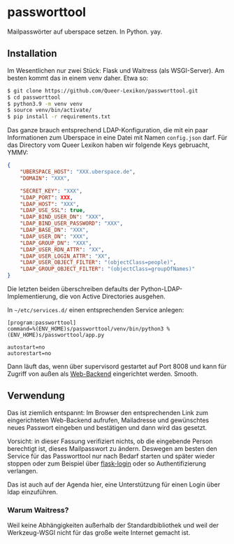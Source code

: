 # passworttool
Mailpasswörter auf uberspace setzen. In Python. yay.

## Installation

Im Wesentlichen nur zwei Stück: Flask und Waitress (als WSGI-Server). Am besten kommt das in einem venv daher. Etwa so:

```bash
$ git clone https://github.com/Queer-Lexikon/passworttool.git
$ cd passworttool
$ python3.9 -m venv venv
$ source venv/bin/activate/
$ pip install -r requirements.txt
```
Das ganze brauch entsprechend LDAP-Konfiguration, die mit ein paar Informationen zum Uberspace in eine Datei mit Namen `config.json` darf. Für das Directory vom Queer Lexikon haben wir folgende Keys gebruacht, YMMV:

```json
{
    "UBERSPACE_HOST": "XXX.uberspace.de",
    "DOMAIN": "XXX",

    "SECRET_KEY": "XXX",
    "LDAP_PORT": XXX,
    "LDAP_HOST": "XXX",
    "LDAP_USE_SSL": true,
    "LDAP_BIND_USER_DN": "XXX",
    "LDAP_BIND_USER_PASSWORD": "XXX",
    "LDAP_BASE_DN": "XXX",
    "LDAP_USER_DN": "XXX",
    "LDAP_GROUP_DN": "XXX",
    "LDAP_USER_RDN_ATTR": "XX",
    "LDAP_USER_LOGIN_ATTR": "XX",
    "LDAP_USER_OBJECT_FILTER": "(objectClass=people)",
    "LDAP_GROUP_OBJECT_FILTER": "(objectClass=groupOfNames)"
}
```
Die letzten beiden überschreiben defaults der Python-LDAP-Implementierung, die von Active Directories ausgehen.

In `~/etc/services.d/` einen entsprechenden Service anlegen:

```
[program:passworttool]
command=%(ENV_HOME)s/passworttool/venv/bin/python3 %(ENV_HOME)s/passworttool/app.py

autostart=no
autorestart=no
```

Dann läuft das, wenn über supervisord gestartet auf Port 8008 und kann für Zugriff von außen als [Web-Backend](https://manual.uberspace.de/web-backends/) eingerichtet werden. Smooth.

## Verwendung

Das ist ziemlich entspannt: Im Browser den entsprechenden Link zum eingerichteten Web-Backend aufrufen, Mailadresse und gewünschtes neues Passwort eingeben und bestätigen und dann wird das gesetzt.

Vorsicht: in dieser Fassung verifiziert nichts, ob die eingebende Person berechtigt ist, dieses Mailpasswort zu ändern. Deswegen am besten den Service für das Passworttool nur nach Bedarf starten und später wieder stoppen oder zum Beispiel über [flask-login](https://flask-login.readthedocs.io/en/latest/) oder so Authentifizierung verlangen. 

Das ist auch auf der Agenda hier, eine Unterstützung für einen Login über ldap einzuführen.

### Warum Waitress?
Weil keine Abhängigkeiten außerhalb der Standardbibliothek und weil der Werkzeug-WSGI nicht für das große weite Internet gemacht ist.
